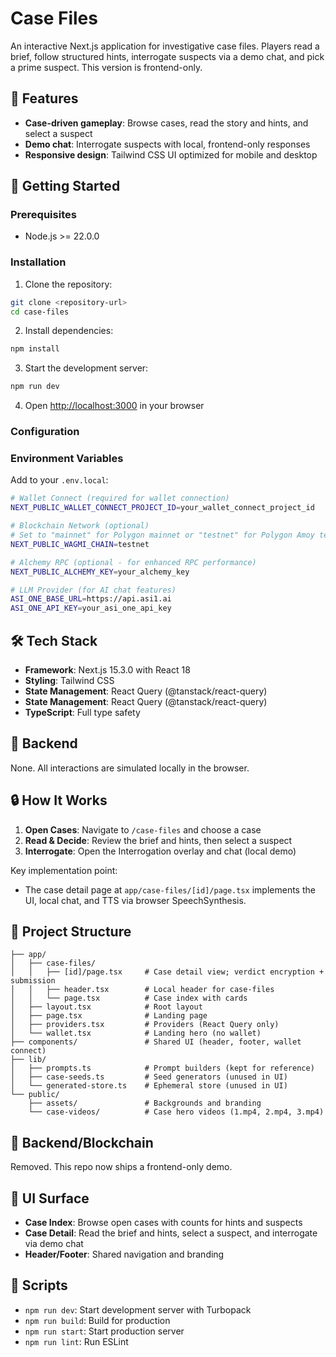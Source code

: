 # Case Files

An interactive Next.js application for investigative case files. Players read a brief, follow structured hints, interrogate suspects via a demo chat, and pick a prime suspect. This version is frontend-only.

## 🌟 Features

- **Case-driven gameplay**: Browse cases, read the story and hints, and select a suspect
- **Demo chat**: Interrogate suspects with local, frontend-only responses
- **Responsive design**: Tailwind CSS UI optimized for mobile and desktop

## 🚀 Getting Started

### Prerequisites

- Node.js >= 22.0.0

### Installation

1. Clone the repository:
```bash
git clone <repository-url>
cd case-files
```

2. Install dependencies:
```bash
npm install
```

3. Start the development server:
```bash
npm run dev
```

4. Open [http://localhost:3000](http://localhost:3000) in your browser

### Configuration

### Environment Variables

Add to your `.env.local`:
```bash
# Wallet Connect (required for wallet connection)
NEXT_PUBLIC_WALLET_CONNECT_PROJECT_ID=your_wallet_connect_project_id

# Blockchain Network (optional)
# Set to "mainnet" for Polygon mainnet or "testnet" for Polygon Amoy testnet (default: testnet)
NEXT_PUBLIC_WAGMI_CHAIN=testnet

# Alchemy RPC (optional - for enhanced RPC performance)
NEXT_PUBLIC_ALCHEMY_KEY=your_alchemy_key

# LLM Provider (for AI chat features)
ASI_ONE_BASE_URL=https://api.asi1.ai
ASI_ONE_API_KEY=your_asi_one_api_key
```

## 🛠️ Tech Stack

- **Framework**: Next.js 15.3.0 with React 18
- **Styling**: Tailwind CSS
- **State Management**: React Query (@tanstack/react-query)
- **State Management**: React Query (@tanstack/react-query)
- **TypeScript**: Full type safety

## 🔧 Backend

None. All interactions are simulated locally in the browser.

## 🔒 How It Works

1. **Open Cases**: Navigate to `/case-files` and choose a case
2. **Read & Decide**: Review the brief and hints, then select a suspect
3. **Interrogate**: Open the Interrogation overlay and chat (local demo)

Key implementation point:

- The case detail page at `app/case-files/[id]/page.tsx` implements the UI, local chat, and TTS via browser SpeechSynthesis.

## 📁 Project Structure

```
├── app/
│   ├── case-files/
│   │   ├── [id]/page.tsx     # Case detail view; verdict encryption + submission
│   │   ├── header.tsx        # Local header for case-files
│   │   └── page.tsx          # Case index with cards
│   ├── layout.tsx            # Root layout
│   ├── page.tsx              # Landing page
│   ├── providers.tsx         # Providers (React Query only)
│   └── wallet.tsx            # Landing hero (no wallet)
├── components/               # Shared UI (header, footer, wallet connect)
├── lib/
│   ├── prompts.ts            # Prompt builders (kept for reference)
│   ├── case-seeds.ts         # Seed generators (unused in UI)
│   └── generated-store.ts    # Ephemeral store (unused in UI)
└── public/
    ├── assets/               # Backgrounds and branding
    └── case-videos/          # Case hero videos (1.mp4, 2.mp4, 3.mp4)
```

## 🔗 Backend/Blockchain

Removed. This repo now ships a frontend-only demo.

## 🎨 UI Surface

- **Case Index**: Browse open cases with counts for hints and suspects
- **Case Detail**: Read the brief and hints, select a suspect, and interrogate via demo chat
- **Header/Footer**: Shared navigation and branding

## 📝 Scripts

- `npm run dev`: Start development server with Turbopack
- `npm run build`: Build for production
- `npm run start`: Start production server
- `npm run lint`: Run ESLint
